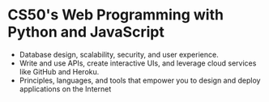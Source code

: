 # CS50's Web Programming with Python and JavaScript
- Database design, scalability, security, and user experience.
- Write and use APIs, create interactive UIs, and leverage cloud services like GitHub and Heroku. 
- Principles, languages, and tools that empower you to design and deploy applications on the Internet
